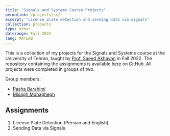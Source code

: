```yaml
---
title: "Signals and Systems Course Projects"
permalink: /projects/ss/
excerpt: "License plate detection and sending data via signals"
collection: projects
type: other
daterange: Fall 2022
lang: MATLAB
---
```


This is a collection of my projects for the Signals and Systems course at the University of Tehran, taught by [Prof. Saeed Akhavan](https://scholar.google.com/citations?user=nuLXGJUAAAAJ&hl=en) in Fall 2022. The repository containing the assignments is available [here](https://github.com/PashaBarahimi/Signals-And-Systems-Course-Projects) on GitHub. All projects were completed in groups of two.

Group members:

- [Pasha Barahimi](https://github.com/PashaBarahimi)
- [Misagh Mohaghegh](https://github.com/MisaghM)

## Assignments

1. License Plate Detection (Persian and English)
2. Sending Data via Signals
